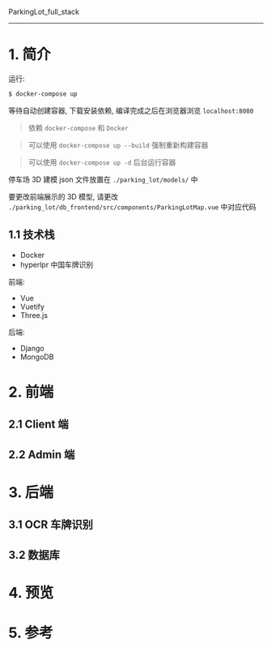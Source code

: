 ParkingLot_full_stack

---

# 1. 简介

运行:

```bash
$ docker-compose up
```

等待自动创建容器, 下载安装依赖, 编译完成之后在浏览器浏览 `localhost:8080`

> 依赖 `docker-compose` 和 `Docker`

> 可以使用 `docker-compose up --build` 强制重新构建容器

> 可以使用 `docker-compose up -d` 后台运行容器

停车场 3D 建模 json 文件放置在 `./parking_lot/models/` 中  

要更改前端展示的 3D 模型, 请更改 `./parking_lot/db_frontend/src/components/ParkingLotMap.vue` 中对应代码 

## 1.1 技术栈

* Docker
* hyperlpr 中国车牌识别

前端:

* Vue
* Vuetify
* Three.js

后端:

* Django
* MongoDB

# 2. 前端

## 2.1 Client 端

## 2.2 Admin 端

# 3. 后端

## 3.1 OCR 车牌识别

## 3.2 数据库

# 4. 预览

# 5. 参考
